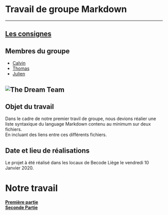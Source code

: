 # Travail de groupe Markdown
---
## [Les consignes](https://github.com/Julien-Minder/LIE-Hamilton-3.19/blob/master/contenu/01-la-prairie/00-terminal-git-markdown/markdown/group-work.md)
## Membres du groupe
- [Calvin](https://github.com/calvin237)
- [Thomas](https://github.com/thomasdussart) 
- [Julien](https://github.com/Julien-Minder) 


![The Dream Team](https://media.giphy.com/media/dSetNZo2AJfptAk9hp/giphy.gif)
---
## Objet du travail
Dans le cadre de notre premier travil de groupe, nous devions réalier une liste syntaxique du language Markdown contenu au minimum sur deux fichiers.  
En incluant des liens entre ces différents fichiers.
## Date et lieu de réalisations
Le projet à été réalisé dans les locaux de Becode Liège le vendredi 10 Janvier 2020.
# Notre travail 
[**Première partie**](./Markdown1.md)  
[**Seconde Partie**](./Markdown2.md)

